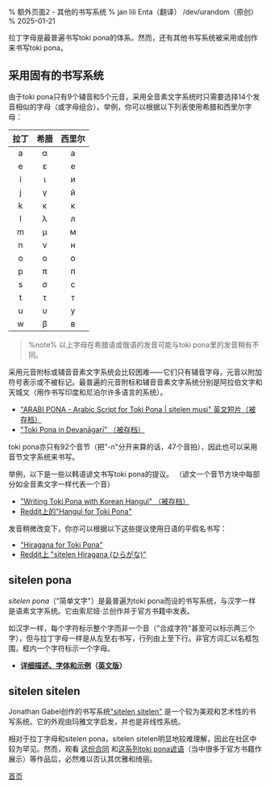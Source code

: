 % 额外页面2 - 其他的书写系统
% jan lili Enta（翻译） /dev/urandom（原创）
% 2025-01-21

拉丁字母是最普遍书写toki pona的体系。然而，还有其他书写系统被采用或创作来书写toki pona。

## 采用固有的书写系统

由于toki pona只有9个辅音和5个元音，采用全音素文字系统时只需要选择14个发音相似的字母（或字母组合）。举例，你可以根据以下列表使用希腊和西里尔字母：

| 拉丁 | 希腊 | 西里尔 |
|:-----:|:-----:|:--------:|
| a | α | а |
| e | ε | е |
| i | ι | и |
| j | γ | й |
| k | κ | к |
| l | λ | л |
| m | μ | м |
| n | ν | н |
| o | ο | о |
| p | π | п |
| s | σ | с |
| t | τ | т |
| u | υ | у |
| w | β | в |

> %note%
> 以上字母在希腊语或俄语的发音可能与toki pona里的发音稍有不同。

采用元音附标或辅音音素文字系统会比较困难⸺它们只有辅音字母，元音以附加符号表示或不被标记。最普遍的元音附标和辅音音素文字系统分别是阿拉伯文字和天城文（用作书写印度和尼泊尔许多语言的系统）。

* ["ARABI PONA - Arabic Script for Toki Pona | sitelen musi" 英文短片（被存档）][arabic]
* ["Toki Pona in Devanāgarī" （被存档）][devanagari]

[arabic]:https://web.archive.org/web/20200618130953/https://www.youtube.com/watch?v=Mh9Wypm6pXs
[devanagari]:https://web.archive.org/web/20060727115116/http://www.deadlybrain.org/projects/tokipona/deva_guja.php

toki pona亦只有92个音节（把"-n"分开来算的话，47个音拍），因此也可以采用音节文字系统来书写。

举例，以下是一些以韩语谚文书写toki pona的提议。 （谚文一个音节方块中每部分如全音素文字一样代表一个音）

* ["Writing Toki Pona with Korean Hangul" （被存档）][hangularch]
* [Reddit上的"Hangul for Toki Pona"][hangulred]

[hangularch]:https://web.archive.org/web/20070313181500/http://www.tokipona.bravehost.com/korean.html
[hangulred]:https://www.reddit.com/r/tokipona/comments/8mx951/hangul_for_toki_pona/

发音稍微改变下，你亦可以根据以下这些提议使用日语的平假名书写：

* ["Hiragana for Toki Pona"][hiragana1]
* [Reddit上 "sitelen Hiragana (ひらがな)"][hiragana_red]

[hiragana1]:https://www.deviantart.com/derroflcopter/journal/Hiragana-for-Toki-Pona-339541633
[hiragana_red]:https://www.reddit.com/r/tokipona/comments/e7g91u/sitelen_hiragana_%E3%81%B2%E3%82%89%E3%81%8C%E3%81%AA/

## sitelen pona

*sitelen pona*（"简单文字"）是最普遍为toki pona而设的书写系统，与汉字一样是语素文字系统。它由索尼娅·兰创作并于官方书籍中发表。

如汉字一样，每个字符标示整个字而非一个音（"合成字符"甚至可以标示两三个字），但与拉丁字母一样是从左至右书写，行列由上至下行。非官方词汇以名框包围，框内一个字符标示一个字母。

* **[详细描述、字体和示例](zh/sitelen_pona)（[英文版](en/sitelen_pona)）**

## sitelen sitelen

Jonathan Gabel创作的书写系统["sitelen sitelen"](https://jonathangabel.com/toki-pona/)
是一个较为美观和艺术性的书写系统。它的外观由玛雅文字启发，并也是非线性系统。

相对于拉丁字母和sitelen pona，sitelen sitelen明显地较难理解，因此在社区中较为罕见。然而，观看
[这份合同](https://www.jonathangabel.com/archive/2012/artworks_lipu-lawa-pi-esun-kama.html)
和[这系列toki pona谚语](https://jonathangabel.com/toki-pona/dictionaries/gallery/)（当中很多于官方书籍作展示）等作品后，必然难以否认其优雅和绮丽。

[首页](.)
